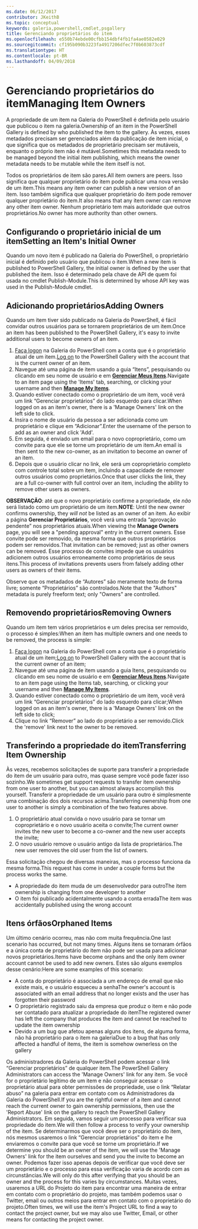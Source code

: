 ```yaml
---
ms.date: 06/12/2017
contributor: JKeithB
ms.topic: conceptual
keywords: galeria,powershell,cmdlet,psgallery
title: Gerenciando proprietários do item
ms.openlocfilehash: e550b74ebde00cfbb154dbf4fb1fa4ae0582e029
ms.sourcegitcommit: cf195b090b3223fa4917206dfec7f0b603873cdf
ms.translationtype: HT
ms.contentlocale: pt-BR
ms.lasthandoff: 04/09/2018
---
```

# <a name="managing-item-owners"></a><span data-ttu-id="045bc-103">Gerenciando proprietários do item</span><span class="sxs-lookup"><span data-stu-id="045bc-103">Managing Item Owners</span></span>

<span data-ttu-id="045bc-104">A propriedade de um item na Galeria do PowerShell é definida pelo usuário que publicou o item na galeria.</span><span class="sxs-lookup"><span data-stu-id="045bc-104">Ownership of an item in the PowerShell Gallery is defined by who published the item to the gallery.</span></span>
<span data-ttu-id="045bc-105">Às vezes, esses metadados precisam ser gerenciados além da publicação de item inicial, o que significa que os metadados de proprietário precisam ser mutáveis, enquanto o próprio item não é mutável.</span><span class="sxs-lookup"><span data-stu-id="045bc-105">Sometimes this metadata needs to be managed beyond the initial item publishing, which means the owner metadata needs to be mutable while the item itself is not.</span></span>

<span data-ttu-id="045bc-106">Todos os proprietários de item são pares.</span><span class="sxs-lookup"><span data-stu-id="045bc-106">All item owners are peers.</span></span>
<span data-ttu-id="045bc-107">Isso significa que qualquer proprietário do item pode publicar uma nova versão de um item.</span><span class="sxs-lookup"><span data-stu-id="045bc-107">This means any item owner can publish a new version of an item.</span></span> <span data-ttu-id="045bc-108">Isso também significa que qualquer proprietário do item pode remover qualquer proprietário do item.</span><span class="sxs-lookup"><span data-stu-id="045bc-108">It also means that any item owner can remove any other item owner.</span></span>
<span data-ttu-id="045bc-109">Nenhum proprietário tem mais autoridade que outros proprietários.</span><span class="sxs-lookup"><span data-stu-id="045bc-109">No owner has more authority than other owners.</span></span>

## <a name="setting-an-items-initial-owner"></a><span data-ttu-id="045bc-110">Configurando o proprietário inicial de um item</span><span class="sxs-lookup"><span data-stu-id="045bc-110">Setting an Item's Initial Owner</span></span>

<span data-ttu-id="045bc-111">Quando um novo item é publicado na Galeria do PowerShell, o proprietário inicial é definido pelo usuário que publicou o item.</span><span class="sxs-lookup"><span data-stu-id="045bc-111">When a new item is published to PowerShell Gallery, the initial owner is defined by the user that published the item.</span></span> <span data-ttu-id="045bc-112">Isso é determinado pela chave de API de quem foi usada no cmdlet Publish-Module.</span><span class="sxs-lookup"><span data-stu-id="045bc-112">This is determined by whose API key was used in the Publish-Module cmdlet.</span></span>

## <a name="adding-owners"></a><span data-ttu-id="045bc-113">Adicionando proprietários</span><span class="sxs-lookup"><span data-stu-id="045bc-113">Adding Owners</span></span>

<span data-ttu-id="045bc-114">Quando um item tiver sido publicado na Galeria do PowerShell, é fácil convidar outros usuários para se tornarem proprietários de um item.</span><span class="sxs-lookup"><span data-stu-id="045bc-114">Once an item has been published to the PowerShell Gallery, it's easy to invite additional users to become owners of an item.</span></span>

1. <span data-ttu-id="045bc-115">[Faça logon](https://powershellgallery.com/users/account/LogOn) na Galeria do PowerShell com a conta que é o proprietário atual de um item.</span><span class="sxs-lookup"><span data-stu-id="045bc-115">[Log on](https://powershellgallery.com/users/account/LogOn) to the PowerShell Gallery with the account that is the current owner of an item.</span></span>
2. <span data-ttu-id="045bc-116">Navegue até uma página de item usando a guia “Itens”, pesquisando ou clicando em seu nome de usuário e em [**Gerenciar Meus Itens**](https://www.powershellgallery.com/account/Packages).</span><span class="sxs-lookup"><span data-stu-id="045bc-116">Navigate to an item page using the 'Items' tab, searching, or clicking your username and then [**Manage My Items**](https://www.powershellgallery.com/account/Packages).</span></span>
3. <span data-ttu-id="045bc-117">Quando estiver conectado como o proprietário de um item, você verá um link “Gerenciar proprietários” do lado esquerdo para clicar.</span><span class="sxs-lookup"><span data-stu-id="045bc-117">When logged on as an item's owner, there is a 'Manage Owners' link on the left side to click.</span></span>
4. <span data-ttu-id="045bc-118">Insira o nome de usuário da pessoa a ser adicionada como um proprietário e clique em “Adicionar”.</span><span class="sxs-lookup"><span data-stu-id="045bc-118">Enter the username of the person to add as an owner and click 'Add'.</span></span>
5. <span data-ttu-id="045bc-119">Em seguida, é enviado um email para o novo coproprietário, como um convite para que ele se torne um proprietário de um item.</span><span class="sxs-lookup"><span data-stu-id="045bc-119">An email is then sent to the new co-owner, as an invitation to become an owner of an item.</span></span>
6. <span data-ttu-id="045bc-120">Depois que o usuário clicar no link, ele será um coproprietário completo com controle total sobre um item, incluindo a capacidade de remover outros usuários como proprietários.</span><span class="sxs-lookup"><span data-stu-id="045bc-120">Once that user clicks the link, they are a full co-owner with full control over an item, including the ability to remove other users as owners.</span></span>

<span data-ttu-id="045bc-121">**OBSERVAÇÃO**: até que o novo proprietário confirme a propriedade, ele *não* será listado como um proprietário de um item.</span><span class="sxs-lookup"><span data-stu-id="045bc-121">**NOTE**: Until the new owner confirms ownership, they *will not* be listed as an owner of an item.</span></span>
<span data-ttu-id="045bc-122">Ao exibir a página **Gerenciar Proprietários**, você verá uma entrada “aprovação pendente” nos proprietários atuais.</span><span class="sxs-lookup"><span data-stu-id="045bc-122">When viewing the **Manage Owners** page, you will see a "pending approval" entry in the current owners.</span></span>
<span data-ttu-id="045bc-123">Esse convite pode ser removido, da mesma forma que outros proprietários podem ser removidos.</span><span class="sxs-lookup"><span data-stu-id="045bc-123">That invitation can be removed; just as other owners can be removed.</span></span>
<span data-ttu-id="045bc-124">Esse processo de convites impede que os usuários adicionem outros usuários erroneamente como proprietários de seus itens.</span><span class="sxs-lookup"><span data-stu-id="045bc-124">This process of invitations prevents users from falsely adding other users as owners of their items.</span></span>

<span data-ttu-id="045bc-125">Observe que os metadados de “Autores” são meramente texto de forma livre; somente “Proprietários” são controlados.</span><span class="sxs-lookup"><span data-stu-id="045bc-125">Note that the "Authors" metadata is purely freeform text; only "Owners" are controlled.</span></span>


## <a name="removing-owners"></a><span data-ttu-id="045bc-126">Removendo proprietários</span><span class="sxs-lookup"><span data-stu-id="045bc-126">Removing Owners</span></span>
<span data-ttu-id="045bc-127">Quando um item tem vários proprietários e um deles precisa ser removido, o processo é simples:</span><span class="sxs-lookup"><span data-stu-id="045bc-127">When an item has multiple owners and one needs to be removed, the process is simple:</span></span>

1. <span data-ttu-id="045bc-128">[Faça logon](https://powershellgallery.com/users/account/LogOn) na Galeria do PowerShell com a conta que é o proprietário atual de um item;</span><span class="sxs-lookup"><span data-stu-id="045bc-128">[Log on](https://powershellgallery.com/users/account/LogOn) to PowerShell Gallery with the account that is the current owner of an item;</span></span>
2. <span data-ttu-id="045bc-129">Navegue até uma página de item usando a guia Itens, pesquisando ou clicando em seu nome de usuário e em [**Gerenciar Meus Itens**](https://www.powershellgallery.com/account/Packages).</span><span class="sxs-lookup"><span data-stu-id="045bc-129">Navigate to an item page using the Items tab, searching, or clicking your username and then [**Manage My Items**](https://www.powershellgallery.com/account/Packages).</span></span>
3. <span data-ttu-id="045bc-130">Quando estiver conectado como o proprietário de um item, você verá um link “Gerenciar proprietários” do lado esquerdo para clicar;</span><span class="sxs-lookup"><span data-stu-id="045bc-130">When logged on as an item's owner, there is a 'Manage Owners' link on the left side to click;</span></span>
4. <span data-ttu-id="045bc-131">Clique no link “Remover” ao lado do proprietário a ser removido.</span><span class="sxs-lookup"><span data-stu-id="045bc-131">Click the 'remove' link next to the owner to be removed.</span></span>



## <a name="transferring-item-ownership"></a><span data-ttu-id="045bc-132">Transferindo a propriedade do item</span><span class="sxs-lookup"><span data-stu-id="045bc-132">Transferring Item Ownership</span></span>
<span data-ttu-id="045bc-133">Às vezes, recebemos solicitações de suporte para transferir a propriedade do item de um usuário para outro, mas quase sempre você pode fazer isso sozinho.</span><span class="sxs-lookup"><span data-stu-id="045bc-133">We sometimes get support requests to transfer item ownership from one user to another, but you can almost always accomplish this yourself.</span></span>
<span data-ttu-id="045bc-134">Transferir a propriedade de um usuário para outro é simplesmente uma combinação dos dois recursos acima.</span><span class="sxs-lookup"><span data-stu-id="045bc-134">Transferring ownership from one user to another is simply a combination of the two features above.</span></span>

1. <span data-ttu-id="045bc-135">O proprietário atual convida o novo usuário para se tornar um coproprietário e o novo usuário aceita o convite;</span><span class="sxs-lookup"><span data-stu-id="045bc-135">The current owner invites the new user to become a co-owner and the new user accepts the invite;</span></span>
2. <span data-ttu-id="045bc-136">O novo usuário remove o usuário antigo da lista de proprietários.</span><span class="sxs-lookup"><span data-stu-id="045bc-136">The new user removes the old user from the list of owners.</span></span>

<span data-ttu-id="045bc-137">Essa solicitação chegou de diversas maneiras, mas o processo funciona da mesma forma.</span><span class="sxs-lookup"><span data-stu-id="045bc-137">This request has come in under a couple forms but the process works the same.</span></span>

* <span data-ttu-id="045bc-138">A propriedade do item muda de um desenvolvedor para outro</span><span class="sxs-lookup"><span data-stu-id="045bc-138">The item ownership is changing from one developer to another</span></span>
* <span data-ttu-id="045bc-139">O item foi publicado acidentalmente usando a conta errada</span><span class="sxs-lookup"><span data-stu-id="045bc-139">The item was accidentally published using the wrong account</span></span>


## <a name="orphaned-items"></a><span data-ttu-id="045bc-140">Itens órfãos</span><span class="sxs-lookup"><span data-stu-id="045bc-140">Orphaned Items</span></span>
<span data-ttu-id="045bc-141">Um último cenário ocorreu, mas não com muita frequência.</span><span class="sxs-lookup"><span data-stu-id="045bc-141">One last scenario has occurred, but not many times.</span></span>
<span data-ttu-id="045bc-142">Alguns itens se tornaram órfãos e a única conta de proprietário do item não pode ser usada para adicionar novos proprietários.</span><span class="sxs-lookup"><span data-stu-id="045bc-142">Items have become orphans and the only item owner account cannot be used to add new owners.</span></span>
<span data-ttu-id="045bc-143">Estes são alguns exemplos desse cenário:</span><span class="sxs-lookup"><span data-stu-id="045bc-143">Here are some examples of this scenario:</span></span>

* <span data-ttu-id="045bc-144">A conta do proprietário é associada a um endereço de email que não existe mais, e o usuário esqueceu a senha</span><span class="sxs-lookup"><span data-stu-id="045bc-144">The owner's account is associated with an email address that no longer exists and the user has forgotten their password</span></span>
* <span data-ttu-id="045bc-145">O proprietário registrado saiu da empresa que produz o item e não pode ser contatado para atualizar a propriedade do item</span><span class="sxs-lookup"><span data-stu-id="045bc-145">The registered owner has left the company that produces the item and cannot be reached to update the item ownership</span></span>
* <span data-ttu-id="045bc-146">Devido a um bug que afetou apenas alguns dos itens, de alguma forma, não há proprietário para o item na galeria</span><span class="sxs-lookup"><span data-stu-id="045bc-146">Due to a bug that has only affected a handful of items, the item is somehow ownerless on the gallery</span></span>

<span data-ttu-id="045bc-147">Os administradores da Galeria do PowerShell podem acessar o link “Gerenciar proprietários” de qualquer item.</span><span class="sxs-lookup"><span data-stu-id="045bc-147">The PowerShell Gallery Administrators can access the 'Manage Owners' link for any item.</span></span>
<span data-ttu-id="045bc-148">Se você for o proprietário legítimo de um item e não conseguir acessar o proprietário atual para obter permissões de propriedade, use o link “Relatar abuso” na galeria para entrar em contato com os Administradores da Galeria do PowerShell.</span><span class="sxs-lookup"><span data-stu-id="045bc-148">If you are the rightful owner of a item and cannot reach the current owner to gain ownership permissions, then use the 'Report Abuse' link on the gallery to reach the PowerShell Gallery Administrators.</span></span>
<span data-ttu-id="045bc-149">Em seguida, vamos seguir um processo para verificar sua propriedade do item.</span><span class="sxs-lookup"><span data-stu-id="045bc-149">We will then follow a process to verify your ownership of the item.</span></span>
<span data-ttu-id="045bc-150">Se determinarmos que você deve ser o proprietário do item, nós mesmos usaremos o link “Gerenciar proprietários” do item e lhe enviaremos o convite para que você se torne um proprietário.</span><span class="sxs-lookup"><span data-stu-id="045bc-150">If we determine you should be an owner of the item, we will use the 'Manage Owners' link for the item ourselves and send you the invite to become an owner.</span></span>
<span data-ttu-id="045bc-151">Podemos fazer isso apenas depois de verificar que você deve ser um proprietário e o processo para essa verificação varia de acordo com as circunstâncias.</span><span class="sxs-lookup"><span data-stu-id="045bc-151">We will only do this after verifying that you should be an owner and the process for this varies by circumstances.</span></span>
<span data-ttu-id="045bc-152">Muitas vezes, usaremos a URL do Projeto do item para encontrar uma maneira de entrar em contato com o proprietário do projeto, mas também podemos usar o Twitter, email ou outros meios para entrar em contato com o proprietário do projeto.</span><span class="sxs-lookup"><span data-stu-id="045bc-152">Often times, we will use the item's Project URL to find a way to contact the project owner, but we may also use Twitter, Email, or other means for contacting the project owner.</span></span>